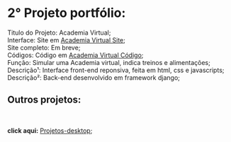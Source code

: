 <h1>2° Projeto portfólio:</h1>

Titulo do Projeto: Academia Virtual;<br>
Interface: Site em <a href='https://rodolfo-desenvolve.github.io/academia_virtual/'>Academia Virtual Site</a>;<br>
Site completo: Em breve;<br>
Códigos: Código em <a href='https://github.com/Rodolfo-desenvolve/academia_virtual/tree/main'>Academia Virtual Código</a>;<br>
Função: Simular uma Academia virtual, indica treinos e alimentações;<br>
Descrição¹: Interface front-end reponsiva, feita em html, css e javascripts;<br>
Descrição²: Back-end desenvolvido em framework django;<br>


<h2> Outros projetos:</h2><br>


 **click aqui:** <a href='https://github.com/Rodolfo-desenvolve/python-desktop'>Projetos-desktop</a>;<br><br>

